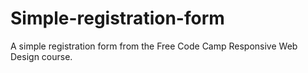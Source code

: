 ﻿# Simple-registration-form

A simple registration form from the Free Code Camp Responsive Web Design course.
